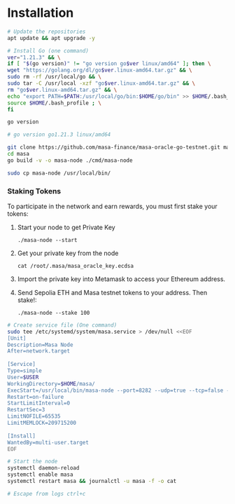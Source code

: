 # Installation

```bash
# Update the repositories
apt update && apt upgrade -y
```

```bash
# Install Go (one command)
ver="1.21.3" && \
if [ "$(go version)" != "go version go$ver linux/amd64" ]; then \
wget "https://golang.org/dl/go$ver.linux-amd64.tar.gz" && \
sudo rm -rf /usr/local/go && \
sudo tar -C /usr/local -xzf "go$ver.linux-amd64.tar.gz" && \
rm "go$ver.linux-amd64.tar.gz" && \
echo "export PATH=$PATH:/usr/local/go/bin:$HOME/go/bin" >> $HOME/.bash_profile && \
source $HOME/.bash_profile ; \
fi

go version

# go version go1.21.3 linux/amd64
```

```bash
git clone https://github.com/masa-finance/masa-oracle-go-testnet.git masa
cd masa
go build -v -o masa-node ./cmd/masa-node

sudo cp masa-node /usr/local/bin/
```

### Staking Tokens&#x20;

To participate in the network and earn rewards, you must first stake your tokens:

1.  Start your node to get Private Key

    ```
    ./masa-node --start
    ```
2.  Get your private key from the node

    ```
    cat /root/.masa/masa_oracle_key.ecdsa
    ```
3. Import the private key into Metamask to access your Ethereum address.
4.  Send Sepolia ETH and Masa testnet tokens to your address. Then stake!:

    ```
    ./masa-node --stake 100
    ```

```bash
# Create service file (One command)
sudo tee /etc/systemd/system/masa.service > /dev/null <<EOF
[Unit]
Description=Masa Node
After=network.target
 
[Service]
Type=simple
User=$USER
WorkingDirectory=$HOME/masa/
ExecStart=/usr/local/bin/masa-node --port=8282 --udp=true --tcp=false --start=true
Restart=on-failure
StartLimitInterval=0
RestartSec=3
LimitNOFILE=65535
LimitMEMLOCK=209715200
 
[Install]
WantedBy=multi-user.target
EOF
```

```bash
# Start the node
systemctl daemon-reload
systemctl enable masa
systemctl restart masa && journalctl -u masa -f -o cat

# Escape from logs ctrl+c
```
